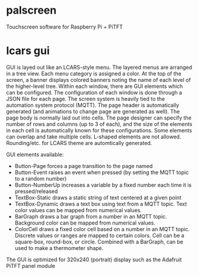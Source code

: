palscreen
=========

Touchscreen software for Raspberry Pi + PiTFT


lcars gui
=========

GUI is layed out like an LCARS-style menu. The layered menus are arranged in a tree view. Each menu category is assigned a color. At the top of the screen, a banner displays colored banners noting the name of each level of the higher-level tree. Within each window, there are GUI elements which can be configured. The configuration of each window is done through a JSON file for each page. The screen system is heavily tied to the automation system protocol (MQTT). The page header is automatically generated (and animations to change page are generated as well). The page body is normally laid out into cells. The page designer can specify the number of rows and columns (up to 3 of each), and the size of the elements in each cell is automatically known for these configurations. Some elements can overlap and take multiple cells. L-shaped elements are not allowed. Rounding/etc. for LCARS theme are automtically generated.

GUI elements available:
* Button-Page forces a page transition to the page named
* Button-Event raises an event when pressed (by setting the MQTT topic to a random number)
* Button-NumberUp increases a variable by a fixed number each time it is pressed/released
* TextBox-Static draws a static string of text centered at a given point
* TextBox-Dynamic draws a text box using text from a MQTT topic. Text color values can be mapped from numerical values.
* BarGraph draws a bar graph from a number in an MQTT topic. Background color can be mapped from numerical values.
* ColorCell draws a fixed color cell based on a number in an MQTT topic. Discrete values or ranges are mapped to certain colors. Cell can be a square-box, round-box, or circle. Combined with a BarGraph, can be used to make a thermometer shape. 


The GUI is optimized for 320x240 (portrait) display such as the Adafruit PiTFT panel module


